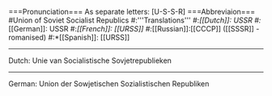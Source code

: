 ===Pronunciation===
As separate letters: [U-S-S-R]
===Abbreviaion===
#Union of Soviet Socialist Republics
#:'''Translations'''
#:*[[Dutch]]: USSR
#:*[[German]]: USSR
#:*[[French]]: [[URSS]]
#:*[[Russian]]:[[CCCP]] ([[SSSR]] - romanised)
#:*[[Spanish]]: [[URSS]]

----
Dutch:
Unie van Socialistische Sovjetrepublieken

----
German:
Union der Sowjetischen Sozialistischen Republiken